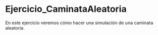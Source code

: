 # Ejercicio_CaminataAleatoria
En este ejercicio veremos cómo hacer una simulación de una caminata aleatoria.
